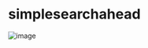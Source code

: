 # simplesearchahead

![image](https://github.com/user-attachments/assets/e66669e2-52bf-4f4a-9ff6-80e70d6054fe)

